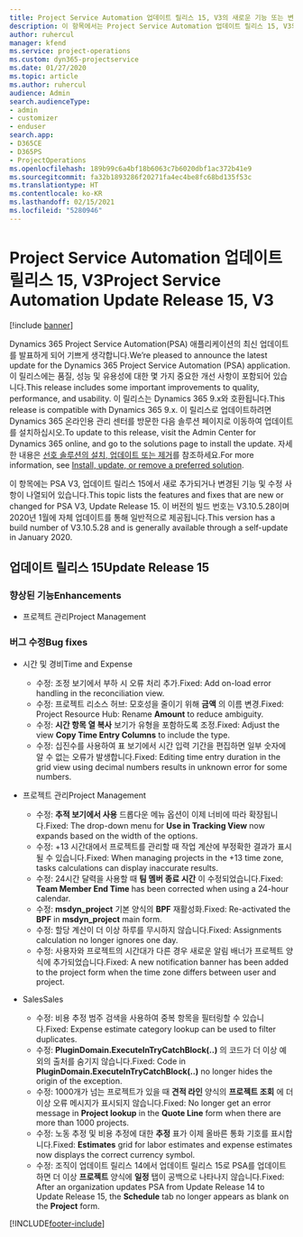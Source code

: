 ```yaml
---
title: Project Service Automation 업데이트 릴리스 15, V3의 새로운 기능 또는 변경된 기능
description: 이 항목에서는 Project Service Automation 업데이트 릴리스 15, V3의 새로운 기능에 대한 정보를 제공합니다.
author: ruhercul
manager: kfend
ms.service: project-operations
ms.custom: dyn365-projectservice
ms.date: 01/27/2020
ms.topic: article
ms.author: ruhercul
audience: Admin
search.audienceType:
- admin
- customizer
- enduser
search.app:
- D365CE
- D365PS
- ProjectOperations
ms.openlocfilehash: 189b99c6a4bf18b6063c7b6020dbf1ac372b41e9
ms.sourcegitcommit: fa32b1893286f20271fa4ec4be8fc68bd135f53c
ms.translationtype: HT
ms.contentlocale: ko-KR
ms.lasthandoff: 02/15/2021
ms.locfileid: "5280946"
---
```

# <a name="project-service-automation-update-release-15-v3"></a><span data-ttu-id="13e17-103">Project Service Automation 업데이트 릴리스 15, V3</span><span class="sxs-lookup"><span data-stu-id="13e17-103">Project Service Automation Update Release 15, V3</span></span>

[!include [banner](../includes/psa-now-project-operations.md)]

<span data-ttu-id="13e17-104">Dynamics 365 Project Service Automation(PSA) 애플리케이션의 최신 업데이트를 발표하게 되어 기쁘게 생각합니다.</span><span class="sxs-lookup"><span data-stu-id="13e17-104">We’re pleased to announce the latest update for the Dynamics 365 Project Service Automation (PSA) application.</span></span> <span data-ttu-id="13e17-105">이 릴리스에는 품질, 성능 및 유용성에 대한 몇 가지 중요한 개선 사항이 포함되어 있습니다.</span><span class="sxs-lookup"><span data-stu-id="13e17-105">This release includes some important improvements to quality, performance, and usability.</span></span> <span data-ttu-id="13e17-106">이 릴리스는 Dynamics 365 9.x와 호환됩니다.</span><span class="sxs-lookup"><span data-stu-id="13e17-106">This release is compatible with Dynamics 365 9.x.</span></span> <span data-ttu-id="13e17-107">이 릴리스로 업데이트하려면 Dynamics 365 온라인용 관리 센터를 방문한 다음 솔루션 페이지로 이동하여 업데이트를 설치하십시오.</span><span class="sxs-lookup"><span data-stu-id="13e17-107">To update to this release, visit the Admin Center for Dynamics 365 online, and go to the solutions page to install the update.</span></span> <span data-ttu-id="13e17-108">자세한 내용은 [선호 솔루션의 설치, 업데이트 또는 제거](https://docs.microsoft.com/power-platform/admin/install-remove-preferred-solution)를 참조하세요.</span><span class="sxs-lookup"><span data-stu-id="13e17-108">For more information, see [Install, update, or remove a preferred solution](https://docs.microsoft.com/power-platform/admin/install-remove-preferred-solution).</span></span>

<span data-ttu-id="13e17-109">이 항목에는 PSA V3, 업데이트 릴리스 15에서 새로 추가되거나 변경된 기능 및 수정 사항이 나열되어 있습니다.</span><span class="sxs-lookup"><span data-stu-id="13e17-109">This topic lists the features and fixes that are new or changed for PSA V3, Update Release 15.</span></span> <span data-ttu-id="13e17-110">이 버전의 빌드 번호는 V3.10.5.28이며 2020년 1월에 자체 업데이트를 통해 일반적으로 제공됩니다.</span><span class="sxs-lookup"><span data-stu-id="13e17-110">This version has a build number of V3.10.5.28 and is generally available through a self-update in January 2020.</span></span>

## <a name="update-release-15"></a><span data-ttu-id="13e17-111">업데이트 릴리스 15</span><span class="sxs-lookup"><span data-stu-id="13e17-111">Update Release 15</span></span> 

### <a name="enhancements"></a><span data-ttu-id="13e17-112">향상된 기능</span><span class="sxs-lookup"><span data-stu-id="13e17-112">Enhancements</span></span>

- <span data-ttu-id="13e17-113">프로젝트 관리</span><span class="sxs-lookup"><span data-stu-id="13e17-113">Project Management</span></span>

### <a name="bug-fixes"></a><span data-ttu-id="13e17-114">버그 수정</span><span class="sxs-lookup"><span data-stu-id="13e17-114">Bug fixes</span></span>

- <span data-ttu-id="13e17-115">시간 및 경비</span><span class="sxs-lookup"><span data-stu-id="13e17-115">Time and Expense</span></span>

  - <span data-ttu-id="13e17-116">수정: 조정 보기에서 부하 시 오류 처리 추가.</span><span class="sxs-lookup"><span data-stu-id="13e17-116">Fixed: Add on-load error handling in the reconciliation view.</span></span>
  - <span data-ttu-id="13e17-117">수정: 프로젝트 리소스 허브: 모호성을 줄이기 위해 **금액** 의 이름 변경.</span><span class="sxs-lookup"><span data-stu-id="13e17-117">Fixed: Project Resource Hub: Rename **Amount** to reduce ambiguity.</span></span>
  - <span data-ttu-id="13e17-118">수정: **시간 항목 열 복사** 보기가 유형을 포함하도록 조정.</span><span class="sxs-lookup"><span data-stu-id="13e17-118">Fixed: Adjust the view **Copy Time Entry Columns** to include the type.</span></span>
  - <span data-ttu-id="13e17-119">수정: 십진수를 사용하여 표 보기에서 시간 입력 기간을 편집하면 일부 숫자에 알 수 없는 오류가 발생합니다.</span><span class="sxs-lookup"><span data-stu-id="13e17-119">Fixed: Editing time entry duration in the grid view using decimal numbers results in unknown error for some numbers.</span></span>

- <span data-ttu-id="13e17-120">프로젝트 관리</span><span class="sxs-lookup"><span data-stu-id="13e17-120">Project Management</span></span>

  - <span data-ttu-id="13e17-121">수정: **추적 보기에서 사용** 드롭다운 메뉴 옵션이 이제 너비에 따라 확장됩니다.</span><span class="sxs-lookup"><span data-stu-id="13e17-121">Fixed: The drop-down menu for **Use in Tracking View** now expands based on the width of the options.</span></span>
  - <span data-ttu-id="13e17-122">수정: +13 시간대에서 프로젝트를 관리할 때 작업 계산에 부정확한 결과가 표시될 수 있습니다.</span><span class="sxs-lookup"><span data-stu-id="13e17-122">Fixed: When managing projects in the +13 time zone, tasks calculations can display inaccurate results.</span></span>
  - <span data-ttu-id="13e17-123">수정: 24시간 달력을 사용할 때 **팀 멤버 종료 시간** 이 수정되었습니다.</span><span class="sxs-lookup"><span data-stu-id="13e17-123">Fixed: **Team Member End Time** has been corrected when using a 24-hour calendar.</span></span>
  - <span data-ttu-id="13e17-124">수정: **msdyn_project** 기본 양식의 **BPF** 재활성화.</span><span class="sxs-lookup"><span data-stu-id="13e17-124">Fixed: Re-activated the **BPF** in **msdyn_project** main form.</span></span>
  - <span data-ttu-id="13e17-125">수정: 할당 계산이 더 이상 하루를 무시하지 않습니다.</span><span class="sxs-lookup"><span data-stu-id="13e17-125">Fixed: Assignments calculation no longer ignores one day.</span></span>
  - <span data-ttu-id="13e17-126">수정: 사용자와 프로젝트의 시간대가 다른 경우 새로운 알림 배너가 프로젝트 양식에 추가되었습니다.</span><span class="sxs-lookup"><span data-stu-id="13e17-126">Fixed: A new notification banner has been added to the project form when the time zone differs between user and project.</span></span>

- <span data-ttu-id="13e17-127">Sales</span><span class="sxs-lookup"><span data-stu-id="13e17-127">Sales</span></span>

  - <span data-ttu-id="13e17-128">수정: 비용 추정 범주 검색을 사용하여 중복 항목을 필터링할 수 있습니다.</span><span class="sxs-lookup"><span data-stu-id="13e17-128">Fixed: Expense estimate category lookup can be used to filter duplicates.</span></span>
  - <span data-ttu-id="13e17-129">수정: **PluginDomain.ExecuteInTryCatchBlock(..)** 의 코드가 더 이상 예외의 출처를 숨기지 않습니다.</span><span class="sxs-lookup"><span data-stu-id="13e17-129">Fixed: Code in **PluginDomain.ExecuteInTryCatchBlock(..)** no longer hides the origin of the exception.</span></span>
  - <span data-ttu-id="13e17-130">수정: 1000개가 넘는 프로젝트가 있을 때 **견적 라인** 양식의 **프로젝트 조회** 에 더 이상 오류 메시지가 표시되지 않습니다.</span><span class="sxs-lookup"><span data-stu-id="13e17-130">Fixed: No longer get an error message in **Project lookup** in the **Quote Line** form when there are more than 1000 projects.</span></span>
  - <span data-ttu-id="13e17-131">수정: 노동 추정 및 비용 추정에 대한 **추정** 표가 이제 올바른 통화 기호를 표시합니다.</span><span class="sxs-lookup"><span data-stu-id="13e17-131">Fixed: **Estimates** grid for labor estimates and expense estimates now displays the correct currency symbol.</span></span>
  - <span data-ttu-id="13e17-132">수정: 조직이 업데이트 릴리스 14에서 업데이트 릴리스 15로 PSA를 업데이트하면 더 이상 **프로젝트** 양식에 **일정** 탭이 공백으로 나타나지 않습니다.</span><span class="sxs-lookup"><span data-stu-id="13e17-132">Fixed: After an organization updates PSA from Update Release 14 to Update Release 15, the **Schedule** tab no longer appears as blank on the **Project** form.</span></span>


[!INCLUDE[footer-include](../includes/footer-banner.md)]
